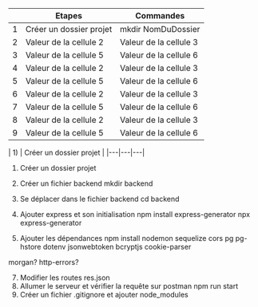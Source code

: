 | | Etapes | Commandes |
|---|---|---|
| 1 | Créer un dossier projet | mkdir NomDuDossier |
| 2 | Valeur de la cellule 2 | Valeur de la cellule 3 |
| 3 | Valeur de la cellule 5 | Valeur de la cellule 6 |
| 4 | Valeur de la cellule 2 | Valeur de la cellule 3 |
| 5 | Valeur de la cellule 5 | Valeur de la cellule 6 |
| 6 | Valeur de la cellule 2 | Valeur de la cellule 3 |
| 7 | Valeur de la cellule 5 | Valeur de la cellule 6 |
| 8 | Valeur de la cellule 2 | Valeur de la cellule 3 |
| 9 | Valeur de la cellule 5 | Valeur de la cellule 6 |



| 1) | Créer un dossier projet |
|---|---|---|
1) Créer un dossier projet
2) Créer un fichier backend
mkdir backend


3) Se déplacer dans le fichier backend
cd backend

5) Ajouter express et son initialisation
npm install express-generator
npx express-generator

6) Ajouter les dépendances
npm install nodemon sequelize cors pg pg-hstore dotenv jsonwebtoken bcryptjs cookie-parser

morgan? http-errors?

7) Modifier les routes
res.json
8)  Allumer le serveur et vérifier la requête sur postman
 npm run start
9) Créer un fichier .gitignore et ajouter node_modules
